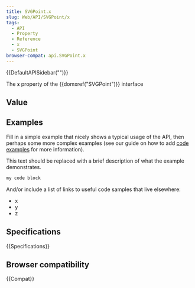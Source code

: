 ```yaml
---
title: SVGPoint.x
slug: Web/API/SVGPoint/x
tags:
  - API
  - Property
  - Reference
  - x
  - SVGPoint
browser-compat: api.SVGPoint.x
---
```

{{DefaultAPISidebar("")}}

The **`x`** property of the {{domxref("SVGPoint")}} interface 

## Value



## Examples

Fill in a simple example that nicely shows a typical usage of the API, then perhaps some more complex examples (see our guide on how to add [code examples](/en-US/docs/MDN/Contribute/Structures/Code_examples) for more information).

This text should be replaced with a brief description of what the example demonstrates.

```js
my code block
```

And/or include a list of links to useful code samples that live elsewhere:

*   x
*   y
*   z

## Specifications

{{Specifications}}

## Browser compatibility

{{Compat}}


